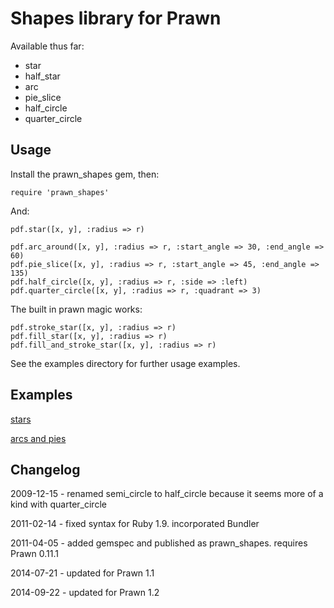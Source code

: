 # Shapes library for Prawn

Available thus far:
- star
- half_star
- arc
- pie_slice
- half_circle
- quarter_circle

## Usage

Install the prawn_shapes gem, then:

    require 'prawn_shapes'

And:

    pdf.star([x, y], :radius => r)

    pdf.arc_around([x, y], :radius => r, :start_angle => 30, :end_angle => 60)
    pdf.pie_slice([x, y], :radius => r, :start_angle => 45, :end_angle => 135)
    pdf.half_circle([x, y], :radius => r, :side => :left)
    pdf.quarter_circle([x, y], :radius => r, :quadrant => 3)

The built in prawn magic works:

    pdf.stroke_star([x, y], :radius => r)
    pdf.fill_star([x, y], :radius => r)
    pdf.fill_and_stroke_star([x, y], :radius => r)

See the examples directory for further usage examples.

## Examples

[stars](https://github.com/Bluejade/prawn-shapes/raw/master/reference_pdfs/star.pdf)

[arcs and pies](https://github.com/Bluejade/prawn-shapes/raw/master/reference_pdfs/arc.pdf)

## Changelog

2009-12-15 - renamed semi_circle to half_circle because it seems more of a kind with quarter_circle

2011-02-14 - fixed syntax for Ruby 1.9. incorporated Bundler

2011-04-05 - added gemspec and published as prawn_shapes. requires Prawn 0.11.1

2014-07-21 - updated for Prawn 1.1

2014-09-22 - updated for Prawn 1.2
